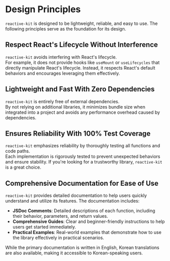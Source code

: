 # Design Principles

`reactive-kit` is designed to be lightweight, reliable, and easy to use. The following principles serve as the foundation for its design.

## Respect React's Lifecycle Without Interference

`reactive-kit` avoids interfering with React's lifecycle.  
For example, it does not provide hooks like `useMount` or `useLifecycles` that directly manipulate React's lifecycle. Instead, it respects React's default behaviors and encourages leveraging them effectively.

## Lightweight and Fast With Zero Dependencies

`reactive-kit` is entirely free of external dependencies.  
By not relying on additional libraries, it minimizes bundle size when integrated into a project and avoids any performance overhead caused by dependencies.

## Ensures Reliability With 100% Test Coverage

`reactive-kit` emphasizes reliability by thoroughly testing all functions and code paths.  
Each implementation is rigorously tested to prevent unexpected behaviors and ensure stability. If you're looking for a trustworthy library, `reactive-kit` is a great choice.

## Comprehensive Documentation for Ease of Use

`reactive-kit` provides detailed documentation to help users quickly understand and utilize its features. The documentation includes:

- **JSDoc Comments**: Detailed descriptions of each function, including their behavior, parameters, and return values.
- **Comprehensive Guides**: Clear and beginner-friendly instructions to help users get started immediately.
- **Practical Examples**: Real-world examples that demonstrate how to use the library effectively in practical scenarios.

While the primary documentation is written in English, Korean translations are also available, making it accessible to Korean-speaking users.
